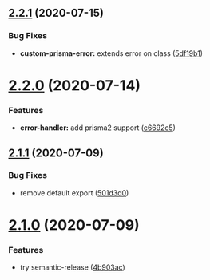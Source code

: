 ## [2.2.1](https://github.com/vitordelfino/express-handler-errors/compare/v2.2.0...v2.2.1) (2020-07-15)


### Bug Fixes

* **custom-prisma-error:** extends error on class ([5df19b1](https://github.com/vitordelfino/express-handler-errors/commit/5df19b1d821bbd4a201890e710395844eb90344d))

# [2.2.0](https://github.com/vitordelfino/express-handler-errors/compare/v2.1.1...v2.2.0) (2020-07-14)


### Features

* **error-handler:** add prisma2 support ([c6692c5](https://github.com/vitordelfino/express-handler-errors/commit/c6692c51c2a9ba8d030be9220f2dd649bb3255c9))

## [2.1.1](https://github.com/vitordelfino/express-handler-errors/compare/v2.1.0...v2.1.1) (2020-07-09)


### Bug Fixes

* remove default export ([501d3d0](https://github.com/vitordelfino/express-handler-errors/commit/501d3d06cffb7824795d4b71001af1694442c17c))

# [2.1.0](https://github.com/vitordelfino/express-handler-errors/compare/v2.0.6...v2.1.0) (2020-07-09)


### Features

* try semantic-release ([4b903ac](https://github.com/vitordelfino/express-handler-errors/commit/4b903ac2a1653843d5cad2f8165562b0841c1c43))
